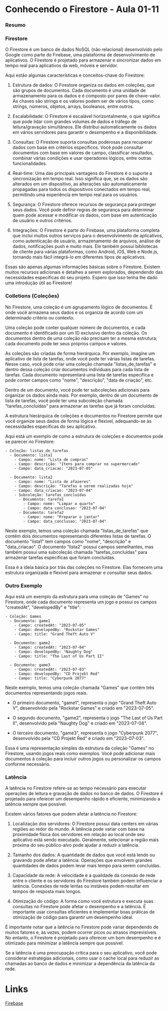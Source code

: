 <!--
Antes de publicar a issue, lembre-se de clicar na aba "Preview", para visualizar se a formatação está correta =)
-->

<!-- Escreva/insira as imagens após essa linha -->

# Conhecendo o Firestore - Aula 01-11

### Resumo

### Firestore

O Firestore é um banco de dados NoSQL (não relacional) desenvolvido pelo Google como parte do Firebase, uma plataforma de desenvolvimento de aplicativos. O Firestore é projetado para armazenar e sincronizar dados em tempo real para aplicativos da web, móveis e servidor.

Aqui estão algumas características e conceitos-chave do Firestore:

1. Estrutura de dados: O Firestore organiza os dados em coleções, que são grupos de documentos. Cada documento é uma unidade de armazenamento para os dados e é composto por pares de chave-valor. As chaves são strings e os valores podem ser de vários tipos, como strings, números, objetos, arrays, booleanos, entre outros.

2. Escalabilidade: O Firestore é escalável horizontalmente, o que significa que pode lidar com grandes volumes de dados e tráfego de leitura/gravação simultâneos. Ele distribui automaticamente os dados em vários servidores para garantir o desempenho e a disponibilidade.

3. Consultas: O Firestore suporta consultas poderosas para recuperar dados com base em critérios específicos. Você pode consultar documentos com base em valores de campo, classificar resultados, combinar várias condições e usar operadores lógicos, entre outras funcionalidades.

4. Real-time: Uma das principais vantagens do Firestore é o suporte a sincronização em tempo real. Isso significa que, se os dados são alterados em um dispositivo, as alterações são automaticamente propagadas para todos os dispositivos conectados em tempo real, permitindo uma experiência em tempo real para os usuários.

5. Segurança: O Firestore oferece recursos de segurança para proteger seus dados. Você pode definir regras de segurança para determinar quem pode acessar e modificar os dados, com base em autenticação de usuário e outros critérios.

6. Integrações: O Firestore é parte do Firebase, uma plataforma completa que inclui muitos outros serviços para o desenvolvimento de aplicativos, como autenticação de usuário, armazenamento de arquivos, análise de dados, notificações push e muito mais. Ele também possui bibliotecas de cliente para várias plataformas, como Android, iOS, Web e Node.js, tornando mais fácil integrá-lo em diferentes tipos de aplicativos.

Essas são apenas algumas informações básicas sobre o Firestore. Existem muitos recursos adicionais e detalhes a serem explorados, dependendo das necessidades específicas do seu projeto. Espero que isso tenha lhe dado uma introdução útil ao Firestore!

### Colletions (Coleções)

No Firestore, uma coleção é um agrupamento lógico de documentos. É onde você armazena seus dados e os organiza de acordo com um determinado critério ou contexto.

Uma coleção pode conter qualquer número de documentos, e cada documento é identificado por um ID exclusivo dentro da coleção. Os documentos dentro de uma coleção não precisam ter a mesma estrutura; cada documento pode ter seus próprios campos e valores.

As coleções são criadas de forma hierárquica. Por exemplo, imagine um aplicativo de lista de tarefas, onde você pode ter várias listas de tarefas. Nesse caso, você pode criar uma coleção chamada "listas_de_tarefas" e dentro dessa coleção criar documentos individuais para cada lista de tarefas. Cada documento representará uma lista de tarefas específica e pode conter campos como "nome", "descrição", "data de criação", etc.

Dentro de um documento, você pode ter subcoleções adicionais para organizar os dados ainda mais. Por exemplo, dentro de um documento de lista de tarefas, você pode ter uma subcoleção chamada "tarefas_concluídas" para armazenar as tarefas que já foram concluídas.

A estrutura hierárquica de coleções e documentos no Firestore permite que você organize seus dados de forma lógica e flexível, adequando-se às necessidades específicas do seu aplicativo.

Aqui está um exemplo de como a estrutura de coleções e documentos pode se parecer no Firestore:

```mongodb
- Coleção: listas_de_tarefas
  - Documento: lista1
    - Campo: nome: "Lista de compras"
    - Campo: descrição: "Itens para comprar no supermercado"
    - Campo: data_criacao: "2023-07-05"

  - Documento: lista2
    - Campo: nome: "Lista de afazeres"
    - Campo: descrição: "Tarefas a serem realizadas hoje"
    - Campo: data_criacao: "2023-07-04"
    - Subcoleção: tarefas_concluídas
      - Documento: tarefa1
        - Campo: nome: "Limpar o quarto"
        - Campo: data_conclusao: "2023-07-04"
      - Documento: tarefa2
        - Campo: nome: "Preparar o jantar"
        - Campo: data_conclusao: "2023-07-04"
```

Neste exemplo, temos uma coleção chamada "listas_de_tarefas" que contém dois documentos representando diferentes listas de tarefas. O documento "lista1" tem campos como "nome", "descrição" e "data_criacao". O documento "lista2" possui campos semelhantes, mas também possui uma subcoleção chamada "tarefas_concluídas" para armazenar tarefas específicas que foram concluídas.

Essa é a ideia básica por trás das coleções no Firestore. Elas fornecem uma estrutura organizada e flexível para armazenar e consultar seus dados.

### Outro Exemplo

Aqui está um exemplo da estrutura para uma coleção de "Games" no Firestore, onde cada documento representa um jogo e possui os campos "createdAt", "developedBy" e "title":

```mongodb
- Coleção: Games
  - Documento: game1
    - Campo: createdAt: "2023-07-05"
    - Campo: developedBy: "Rockstar Games"
    - Campo: title: "Grand Theft Auto V"

  - Documento: game2
    - Campo: createdAt: "2023-07-04"
    - Campo: developedBy: "Naughty Dog"
    - Campo: title: "The Last of Us Part II"

  - Documento: game3
    - Campo: createdAt: "2023-07-03"
    - Campo: developedBy: "CD Projekt Red"
    - Campo: title: "Cyberpunk 2077"
```

Neste exemplo, temos uma coleção chamada "Games" que contém três documentos representando jogos reais.

- O primeiro documento, "game1", representa o jogo "Grand Theft Auto V", desenvolvido pela "Rockstar Games" e criado em "2023-07-05".

- O segundo documento, "game2", representa o jogo "The Last of Us Part II", desenvolvido pela "Naughty Dog" e criado em "2023-07-04".

- O terceiro documento, "game3", representa o jogo "Cyberpunk 2077", desenvolvido pela "CD Projekt Red" e criado em "2023-07-03".

Essa é uma representação simples da estrutura da coleção "Games" no Firestore, usando jogos reais como exemplos. Você pode adicionar mais documentos à coleção para incluir outros jogos ou personalizar os campos conforme necessário.

### Latência

A latência no Firestore refere-se ao tempo necessário para executar operações de leitura e gravação de dados no banco de dados. O Firestore é projetado para oferecer um desempenho rápido e eficiente, minimizando a latência sempre que possível.

Existem vários fatores que podem afetar a latência no Firestore:

1. Localização dos servidores: O Firestore possui data centers em várias regiões ao redor do mundo. A latência pode variar com base na proximidade física dos servidores em relação ao local onde seu aplicativo está sendo executado. Geralmente, selecionar a região mais próxima do seu público-alvo pode ajudar a reduzir a latência.

2. Tamanho dos dados: A quantidade de dados que você está lendo ou gravando pode afetar a latência. Operações que envolvem grandes quantidades de dados podem levar mais tempo para serem concluídas.

3. Capacidade da rede: A velocidade e a qualidade da conexão de rede entre o cliente e os servidores do Firestore também podem influenciar a latência. Conexões de rede lentas ou instáveis podem resultar em tempos de resposta mais longos.

4. Otimização do código: A forma como você estrutura e executa suas consultas no Firestore pode afetar o desempenho e a latência. É importante usar consultas eficientes e implementar boas práticas de otimização de código para garantir um desempenho ideal.

É importante notar que a latência no Firestore pode variar dependendo de muitos fatores e, às vezes, podem ocorrer picos ou atrasos imprevisíveis. No entanto, o Firestore é projetado para oferecer um bom desempenho e é otimizado para minimizar a latência sempre que possível.

Se a latência é uma preocupação crítica para o seu aplicativo, você pode considerar estratégias adicionais, como usar o cache local para reduzir as chamadas ao banco de dados e minimizar a dependência da latência da rede.

# Links

[Firebase](https://firebase.google.com/)

